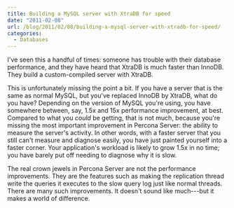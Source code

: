 ```yaml
---
title: Building a MySQL server with XtraDB for speed
date: "2011-02-08"
url: /blog/2011/02/08/building-a-mysql-server-with-xtradb-for-speed/
categories:
  - Databases
---
```

I've seen this a handful of times: someone has trouble with their database performance, and they have heard that XtraDB is much faster than InnoDB. They build a custom-compiled server with XtraDB.

This is unfortunately missing the point a bit. If you have a server that is the same as normal MySQL, but you've replaced InnoDB by XtraDB, what do you have? Depending on the version of MySQL you're using, you have somewhere between, say, 1.5x and 15x performance improvement, at best. Compared to what you *could* be getting, that is not much, because you're missing the most important improvement in Percona Server: the ability to measure the server's activity. In other words, with a faster server that you still can't measure and diagnose easily, you have just painted yourself into a faster corner. Your application's workload is likely to grow 1.5x in no time; you have barely put off needing to diagnose why it is slow.

The real crown jewels in Percona Server are not the performance improvements. They are the features such as making the replication thread write the queries it executes to the slow query log just like normal threads. There are many such improvements. It doesn't sound like much---but it makes a world of difference.


